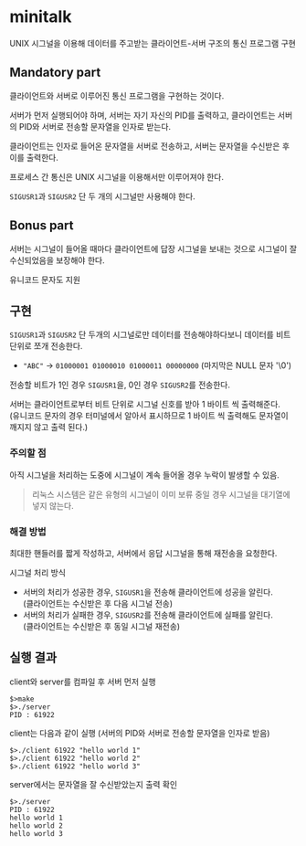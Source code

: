 # minitalk

UNIX 시그널을 이용해 데이터를 주고받는 클라이언트-서버 구조의 통신 프로그램 구현

## Mandatory part

클라이언트와 서버로 이루어진 통신 프로그램을 구현하는 것이다.

서버가 먼저 실행되어야 하며, 서버는 자기 자신의 PID를 출력하고, 클라이언트는 서버의 PID와 서버로 전송할 문자열을 인자로 받는다.

클라이언트는 인자로 들어온 문자열을 서버로 전송하고, 서버는 문자열을 수신받은 후 이를 출력한다.

프로세스 간 통신은 UNIX 시그널을 이용해서만 이루어져야 한다.

```SIGUSR1```과 ```SIGUSR2``` 단 두 개의 시그널만 사용해야 한다.

## Bonus part

서버는 시그널이 들어올 때마다 클라이언트에 답장 시그널을 보내는 것으로 시그널이 잘 수신되었음을 보장해야 한다.

유니코드 문자도 지원

## 구현

```SIGUSR1```과 ```SIGUSR2``` 단 두개의 시그널로만 데이터를 전송해야하다보니 데이터를 비트단위로 쪼개 전송한다.

- ```"ABC"``` -> ```01000001 01000010 01000011 00000000``` (마지막은 NULL 문자 '\0')

전송할 비트가 1인 경우 ```SIGUSR1```을, 0인 경우 ```SIGUSR2```를 전송한다.

서버는 클라이언트로부터 비트 단위로 시그널 신호를 받아 1 바이트 씩 출력해준다.   
(유니코드 문자의 경우 터미널에서 알아서 표시하므로 1 바이트 씩 출력해도 문자열이 깨지지 않고 출력 된다.)


### 주의할 점

아직 시그널을 처리하는 도중에 시그널이 계속 들어올 경우 누락이 발생할 수 있음.
> 리눅스 시스템은 같은 유형의 시그널이 이미 보류 중일 경우 시그널을 대기열에 넣지 않는다.

### 해결 방법

최대한 핸들러를 짧게 작성하고, 서버에서 응답 시그널을 통해 재전송을 요청한다.

시그널 처리 방식

- 서버의 처리가 성공한 경우, ```SIGUSR1```을 전송해 클라이언트에 성공을 알린다.   
(클라이언트는 수신받은 후 다음 시그널 전송)
- 서버의 처리가 실패한 경우, ```SIGUSR2```를 전송해 클라이언트에 실패를 알린다.   
(클라이언트는 수신받은 후 동일 시그널 재전송)

## 실행 결과

client와 server를 컴파일 후 서버 먼저 실행
```shell
$>make
$>./server
PID : 61922
```

client는 다음과 같이 실행 (서버의 PID와 서버로 전송할 문자열을 인자로 받음)
```shell
$>./client 61922 "hello world 1"
$>./client 61922 "hello world 2"
$>./client 61922 "hello world 3"
```

server에서는 문자열을 잘 수신받았는지 출력 확인
```shell
$>./server
PID : 61922
hello world 1
hello world 2
hello world 3
```